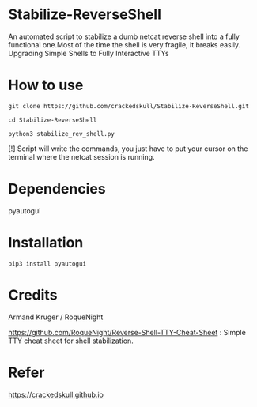 # Stabilize-ReverseShell
An automated script to stabilize a dumb netcat reverse shell into a fully functional one.Most of the time the shell is very fragile, it breaks easily. 
Upgrading Simple Shells to Fully Interactive TTYs

# How to use

```
git clone https://github.com/crackedskull/Stabilize-ReverseShell.git
```

```
cd Stabilize-ReverseShell
```

```
python3 stabilize_rev_shell.py
```
[!] Script will write the commands, you just have to put your cursor on the terminal where the netcat session is running.

# Dependencies
pyautogui

# Installation

```
pip3 install pyautogui
```

# Credits

Armand Kruger / RoqueNight

https://github.com/RoqueNight/Reverse-Shell-TTY-Cheat-Sheet : Simple TTY cheat sheet for shell stabilization. 

# Refer

https://crackedskull.github.io

